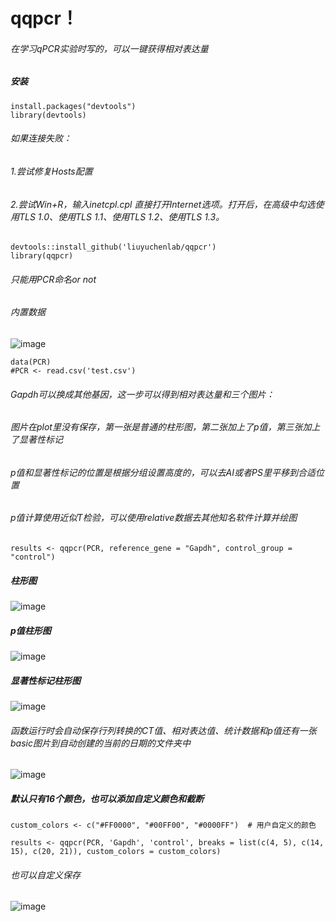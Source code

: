 # qqpcr！ 
###### 在学习qPCR实验时写的，可以一键获得相对表达量
##### 安装

```
install.packages("devtools")
library(devtools)
```

###### 如果连接失败：  
###### 1.尝试修复Hosts配置  
###### 2.尝试Win+R，输入inetcpl.cpl 直接打开Internet选项。打开后，在高级中勾选使用TLS 1.0、使用TLS 1.1、使用TLS 1.2、使用TLS 1.3。

```
devtools::install_github('liuyuchenlab/qqpcr')  
library(qqpcr)  
```
###### 只能用PCR命名or not  
###### 内置数据
![image](https://github.com/user-attachments/assets/0b8f0d0c-0fb2-4477-bd63-0cf6e0f4c88f)


```
data(PCR)
#PCR <- read.csv('test.csv')  
```
###### Gapdh可以换成其他基因，这一步可以得到相对表达量和三个图片：  

###### 图片在plot里没有保存，第一张是普通的柱形图，第二张加上了p值，第三张加上了显著性标记 
###### p值和显著性标记的位置是根据分组设置高度的，可以去AI或者PS里平移到合适位置
###### p值计算使用近似T检验，可以使用relative数据去其他知名软件计算并绘图
```
results <- qqpcr(PCR, reference_gene = "Gapdh", control_group = "control")  
```
##### 柱形图  
![image](https://github.com/user-attachments/assets/e88aaf11-bacf-46d7-bea7-db0787323342)


##### p值柱形图  
![image](https://github.com/user-attachments/assets/27470812-6286-4e86-8ac2-74a0a7b72fd8)

##### 显著性标记柱形图  
![image](https://github.com/user-attachments/assets/0bd87dce-9cad-432c-8626-0d473a13eb75)


###### 函数运行时会自动保存行列转换的CT值、相对表达值、统计数据和p值还有一张basic图片到自动创建的当前的日期的文件夹中
![image](https://github.com/user-attachments/assets/5f8052c7-84cc-4bd9-92d3-ca7012261c1b)

##### 默认只有16个颜色，也可以添加自定义颜色和截断
```
custom_colors <- c("#FF0000", "#00FF00", "#0000FF")  # 用户自定义的颜色

results <- qqpcr(PCR, 'Gapdh', 'control', breaks = list(c(4, 5), c(14, 15), c(20, 21)), custom_colors = custom_colors)
```
###### 也可以自定义保存
![image](https://github.com/user-attachments/assets/b661ec38-b609-431c-b799-658d3f0577bc)






